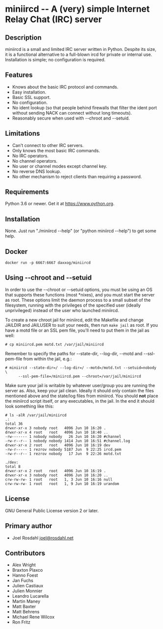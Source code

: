 miniircd -- A (very) simple Internet Relay Chat (IRC) server
============================================================

Description
-----------

miniircd is a small and limited IRC server written in Python. Despite its size,
it is a functional alternative to a full-blown ircd for private or internal
use. Installation is simple; no configuration is required.

Features
--------

* Knows about the basic IRC protocol and commands.
* Easy installation.
* Basic SSL support.
* No configuration.
* No ident lookup (so that people behind firewalls that filter the ident port
  without sending NACK can connect without long timeouts).
* Reasonably secure when used with --chroot and --setuid.

Limitations
-----------

* Can't connect to other IRC servers.
* Only knows the most basic IRC commands.
* No IRC operators.
* No channel operators.
* No user or channel modes except channel key.
* No reverse DNS lookup.
* No other mechanism to reject clients than requiring a password.

Requirements
------------

Python 3.6 or newer. Get it at https://www.python.org.


Installation
------------

None. Just run "./miniircd --help" (or "python miniircd --help") to get some
help.


Docker
------

`docker run -p 6667:6667 daxxog/miniircd`


Using --chroot and --setuid
---------------------------

In order to use the --chroot or --setuid options, you must be using an OS that
supports these functions (most \*nixes), and you must start the server as root.
These options limit the daemon process to a small subset of the filesystem,
running with the privileges of the specified user (ideally unprivileged)
instead of the user who launched miniircd.

To create a new chroot jail for miniircd, edit the Makefile and change JAILDIR
and JAILUSER to suit your needs, then run ``make jail`` as root. If you have a
motd file or an SSL pem file, you'll need to put them in the jail as well:

    # cp miniircd.pem motd.txt /var/jail/miniircd

Remember to specify the paths for --state-dir, --log-dir, --motd and
--ssl-pem-file from within the jail, e.g.:

    # miniircd --state-dir=/ --log-dir=/ --motd=/motd.txt --setuid=nobody \
          --ssl-pem-file=/miniircd.pem --chroot=/var/jail/miniircd

Make sure your jail is writable by whatever user/group you are running the
server as. Also, keep your jail clean. Ideally it should only contain the files
mentioned above and the state/log files from miniircd. You should **not** place
the miniircd script itself, or any executables, in the jail. In the end it
should look something like this:

    # ls -alR /var/jail/miniircd
    .:
    total 36
    drwxr-xr-x 3 nobody root   4096 Jun 10 16:20 .
    drwxr-xr-x 4 root   root   4096 Jun 10 18:40 ..
    -rw------- 1 nobody nobody   26 Jun 10 16:20 #channel
    -rw-r--r-- 1 nobody nobody 1414 Jun 10 16:51 #channel.log
    drwxr-xr-x 2 root   root   4096 Jun 10 16:19 dev
    -rw-r----- 1 rezrov nobody 5187 Jun  9 22:25 ircd.pem
    -rw-r--r-- 1 rezrov nobody   17 Jun  9 22:26 motd.txt

    ./dev:
    total 8
    drwxr-xr-x 2 root   root   4096 Jun 10 16:19 .
    drwxr-xr-x 3 nobody root   4096 Jun 10 16:20 ..
    crw-rw-rw- 1 root   root   1, 3 Jun 10 16:16 null
    crw-rw-rw- 1 root   root   1, 9 Jun 10 16:19 urandom

License
-------

GNU General Public License version 2 or later.

Primary author
--------------

- Joel Rosdahl <joel@rosdahl.net>

Contributors
------------

- Alex Wright
- Braxton Plaxco
- Hanno Foest
- Jan Fuchs
- Julien Castiaux
- Julien Monnier
- Leandro Lucarella
- Martin Maney
- Matt Baxter
- Matt Behrens
- Michael Rene Wilcox
- Ron Fritz
